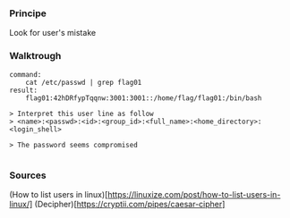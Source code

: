 ### Principe

Look for user's mistake


### Walktrough

```
command:
	cat /etc/passwd | grep flag01
result:
	flag01:42hDRfypTqqnw:3001:3001::/home/flag/flag01:/bin/bash

> Interpret this user line as follow
> <name>:<passwd>:<id>:<group_id>:<full_name>:<home_directory>:<login_shell>

> The password seems compromised


```

### Sources

(How to list users in linux)[https://linuxize.com/post/how-to-list-users-in-linux/]
(Decipher)[https://cryptii.com/pipes/caesar-cipher]
